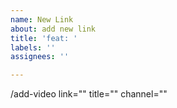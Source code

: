 ```yaml
---
name: New Link
about: add new link
title: 'feat: '
labels: ''
assignees: ''

---
```


/add-video
link=""
title=""
channel=""
